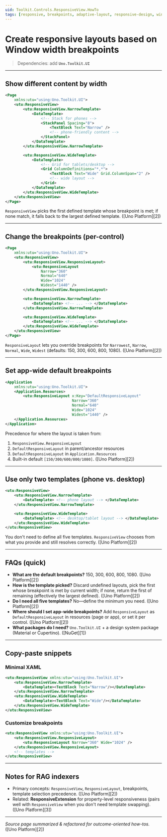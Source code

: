```yaml
---
uid: Toolkit.Controls.ResponsiveView.HowTo
tags: [responsive, breakpoints, adaptive-layout, responsive-design, window-width, template-selector]
---
```


# Create responsive layouts based on Window width breakpoints

> Dependencies: add **`Uno.Toolkit.UI`**

---

## Show different content by width

```xml
<Page
    xmlns:utu="using:Uno.Toolkit.UI">
    <utu:ResponsiveView>
        <utu:ResponsiveView.NarrowTemplate>
            <DataTemplate>
                <!-- Stack for phones -->
                <StackPanel Spacing="8">
                    <TextBlock Text="Narrow" />
                    <!-- phone-friendly content -->
                </StackPanel>
            </DataTemplate>
        </utu:ResponsiveView.NarrowTemplate>

        <utu:ResponsiveView.WideTemplate>
            <DataTemplate>
                <!-- Grid for tablets/desktop -->
                <Grid ColumnDefinitions="*,*">
                    <TextBlock Text="Wide" Grid.ColumnSpan="2" />
                    <!-- wide layout -->
                </Grid>
            </DataTemplate>
        </utu:ResponsiveView.WideTemplate>
    </utu:ResponsiveView>
</Page>
```

`ResponsiveView` picks the first defined template whose breakpoint is met; if none match, it falls back to the largest defined template. ([Uno Platform][2])

---

## Change the breakpoints (per-control)

```xml
<Page
    xmlns:utu="using:Uno.Toolkit.UI">
    <utu:ResponsiveView>
        <utu:ResponsiveView.ResponsiveLayout>
            <utu:ResponsiveLayout
                Narrow="360"
                Normal="640"
                Wide="1024"
                Widest="1440" />
        </utu:ResponsiveView.ResponsiveLayout>

        <utu:ResponsiveView.NarrowTemplate>
            <DataTemplate> <!-- ... --> </DataTemplate>
        </utu:ResponsiveView.NarrowTemplate>

        <utu:ResponsiveView.WideTemplate>
            <DataTemplate> <!-- ... --> </DataTemplate>
        </utu:ResponsiveView.WideTemplate>
    </utu:ResponsiveView>
</Page>
```

`ResponsiveLayout` lets you override breakpoints for `Narrowest`, `Narrow`, `Normal`, `Wide`, `Widest` (defaults: 150, 300, 600, 800, 1080). ([Uno Platform][2])

---

## Set app-wide default breakpoints

```xml
<Application
    xmlns:utu="using:Uno.Toolkit.UI">
    <Application.Resources>
        <utu:ResponsiveLayout x:Key="DefaultResponsiveLayout"
                              Narrow="360"
                              Normal="640"
                              Wide="1024"
                              Widest="1440" />
    </Application.Resources>
</Application>
```

Precedence for where the layout is taken from:

1. `ResponsiveView.ResponsiveLayout`
2. `DefaultResponsiveLayout` in parent/ancestor resources
3. `DefaultResponsiveLayout` in `Application.Resources`
4. Built-in default `[150/300/600/800/1080]`. ([Uno Platform][2])

---

## Use only two templates (phone vs. desktop)

```xml
<utu:ResponsiveView>
    <utu:ResponsiveView.NarrowTemplate>
        <DataTemplate> <!-- phone layout --> </DataTemplate>
    </utu:ResponsiveView.NarrowTemplate>

    <utu:ResponsiveView.WideTemplate>
        <DataTemplate> <!-- desktop/tablet layout --> </DataTemplate>
    </utu:ResponsiveView.WideTemplate>
</utu:ResponsiveView>
```

You don't need to define all five templates. `ResponsiveView` chooses from what you provide and still resolves correctly. ([Uno Platform][2])

---

## FAQs (quick)

* **What are the default breakpoints?** 150, 300, 600, 800, 1080. ([Uno Platform][2])
* **How is the template picked?** Discard undefined layouts, pick the first whose breakpoint is met by current width; if none, return the first of remaining (effectively the largest defined). ([Uno Platform][2])
* **Do I need all five templates?** No—define the minimum you need. ([Uno Platform][2])
* **Where should I set app-wide breakpoints?** Add `ResponsiveLayout` as `DefaultResponsiveLayout` in resources (page or app), or set it per control. ([Uno Platform][2])
* **What packages do I need?** `Uno.Toolkit.UI` + a design system package (Material or Cupertino). ([NuGet][1])

---

## Copy-paste snippets

### Minimal XAML

```xml
<utu:ResponsiveView xmlns:utu="using:Uno.Toolkit.UI">
    <utu:ResponsiveView.NarrowTemplate>
        <DataTemplate><TextBlock Text="Narrow"/></DataTemplate>
    </utu:ResponsiveView.NarrowTemplate>
    <utu:ResponsiveView.WideTemplate>
        <DataTemplate><TextBlock Text="Wide"/></DataTemplate>
    </utu:ResponsiveView.WideTemplate>
</utu:ResponsiveView>
```

### Customize breakpoints

```xml
<utu:ResponsiveView xmlns:utu="using:Uno.Toolkit.UI">
    <utu:ResponsiveView.ResponsiveLayout>
        <utu:ResponsiveLayout Narrow="360" Wide="1024" />
    </utu:ResponsiveView.ResponsiveLayout>
    <!-- templates -->
</utu:ResponsiveView>
```

---

## Notes for RAG indexers

* Primary concepts: `ResponsiveView`, `ResponsiveLayout`, breakpoints, template selection precedence. ([Uno Platform][2])
* Related: **ResponsiveExtension** for property-level responsiveness (pairs well with `ResponsiveView` when you don't need template swapping). ([Uno Platform][3])

---

*Source page summarized & refactored for outcome-oriented how-tos.* ([Uno Platform][2])
